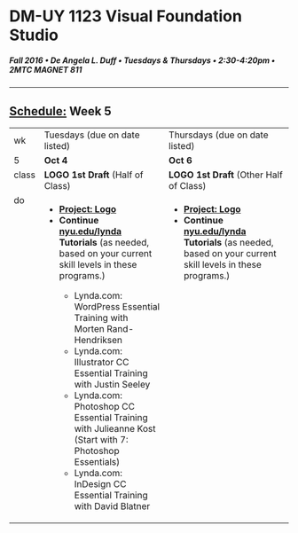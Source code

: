 # DM-UY 1123 Visual Foundation Studio
##### Fall 2016 • De Angela L. Duff • Tuesdays & Thursdays • 2:30-4:20pm • 2MTC MAGNET 811 
---
## [Schedule:](dm1123_schedule_overview.md) Week 5

<table>
<tr>
<td>wk</td>
<td>Tuesdays (due on date listed)</td>
<td>Thursdays (due on date listed)</td>
</tr>
<tr>
  <td valign="top">5</td>
  <td><strong>Oct 4</strong></td>
  <td><strong>Oct 6</strong></td>
</tr>
<tr>
  <td valign="top" width="4%">class</td>
  <td valign="top" width="48%"><strong>LOGO 1st Draft</strong> (Half of Class)</td>
  <td valign="top" width="48%"><strong>LOGO 1st Draft</strong> (Other Half of Class)</td>
</tr>

<!-- do -->
<tr>
  <td valign="top">do</td>
  
<td valign="top">
  <ul>
  <li><strong><a href="dm1123vfs_projects_logo.md">Project: Logo</a></strong></li>
  <li><strong> Continue <a href="http://nyu.edu/lynda" target="_blank">nyu.edu/lynda</a> Tutorials</strong> (as needed, based on your current skill levels in these programs.)</li>
  <ul>
  <li>Lynda.com: WordPress Essential Training with Morten Rand-Hendriksen</li>
  <li>Lynda.com: Illustrator CC Essential Training with Justin Seeley</li>
  <li>Lynda.com: Photoshop CC Essential Training with Julieanne Kost (Start with 7: Photoshop Essentials)</li>
  <li>Lynda.com: InDesign CC Essential Training with David Blatner</li>
  </ul></ul></td>

<td valign="top">
  <ul>

  <li><strong><a href="dm1123vfs_projects_logo.md">Project: Logo</a></strong></li>

  <li><strong>Continue <a href="http://nyu.edu/lynda">nyu.edu/lynda</a> Tutorials</strong> (as needed, based on your current skill levels in these programs.)</li>
  </ul></td>
</tr>
</table>



